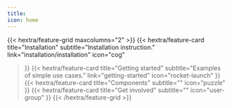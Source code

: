 ```yaml
---
title: 
icon: home
---
```



{{< hextra/feature-grid maxcolumns="2" >}}
  {{< hextra/feature-card
    title="Installation"
    subtitle="Installation instruction."
    link="installation/installation"
    icon="cog"
  >}}
  {{< hextra/feature-card
    title="Getting started"
    subtitle="Examples of simple use cases."
    link="getting-started"
    icon="rocket-launch"
  >}}
  {{< hextra/feature-card
    title="Components"
    subtitle=""
    icon="puzzle"
  >}}
  {{< hextra/feature-card
    title="Get involved"
    subtitle=""
    icon="user-group"
  >}}
{{< /hextra/feature-grid >}}